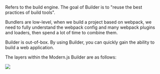 Refers to the build engine. The goal of Builder is to "reuse the best practices of build tools".

Bundlers are low-level, when we build a project based on webpack, we need to fully understand the webpack config and many webpack plugins and loaders, then spend a lot of time to combine them.

Builder is out-of-box. By using Builder, you can quickly gain the ability to build a web application.

The layers within the Modern.js Builder are as follows:

![](https://lf3-static.bytednsdoc.com/obj/eden-cn/zq-uylkvT/ljhwZthlaukjlkulzlp/builder-struct-10092.png)
